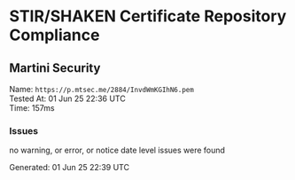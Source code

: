 # STIR/SHAKEN Certificate Repository Compliance

## Martini Security

Name: `https://p.mtsec.me/2884/InvdWmKGIhN6.pem`\
Tested At: 01 Jun 25 22:36 UTC\
Time: 157ms

### Issues

no warning, or error, or notice date level issues were found

Generated: 01 Jun 25 22:39 UTC